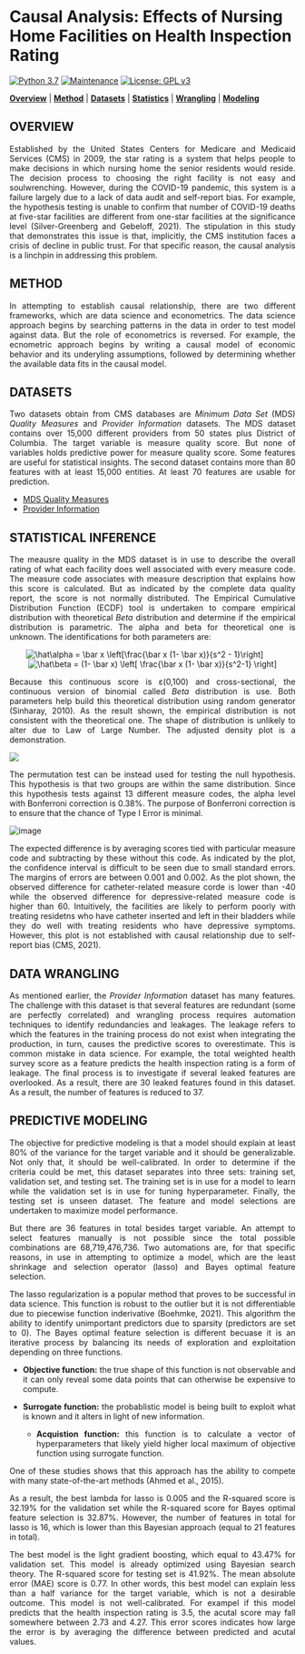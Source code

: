 # Causal Analysis: Effects of Nursing Home Facilities on Health Inspection Rating

[![Python 3.7](https://img.shields.io/badge/python-3.7-blue.svg)](https://www.python.org/downloads/release/python-380/)
[![Maintenance](https://img.shields.io/badge/Maintained%3F-yes-green.svg)](https://github.com/jonahwinninghoff/Springboard/graphs/commit-activity)
[![License: GPL v3](https://img.shields.io/badge/License-GPLv3-blue.svg)](https://www.gnu.org/licenses/gpl-3.0)

**[Overview](#overview)** | **[Method](#method)** | **[Datasets](#data)** | **[Statistics](#statistics)** | **[Wrangling](#wrangling)** | **[Modeling](#model)**


## OVERVIEW <a id='overview'></a>

<p align="justify"> Established by the United States Centers for Medicare and Medicaid Services (CMS) in 2009, the star rating is a system that helps people to make decisions in which nursing home the senior residents would reside. The decision process to choosing the right facility is not easy and soulwrenching. However, during the COVID-19 pandemic, this system is a failure largely due to a lack of data audit and self-report bias. For example, the hypothesis testing is unable to confirm that number of COVID-19 deaths at five-star facilities are different from one-star facilities at the significance level (Silver-Greenberg and Gebeloff, 2021). The stipulation in this study that demonstrates this issue is that, implicitly, the CMS institution faces a crisis of decline in public trust. For that specific reason, the causal analysis is a linchpin in addressing this problem.</p>

## METHOD <a id='method'></a>

<p align ='justify'> In attempting to establish causal relationship, there are two different frameworks, which are data science and econometrics. The data science approach begins by searching patterns in the data in order to test model against data. But the role of econometrics is reversed. For example, the ecnometric approach begins by writing a causal model of economic behavior and its underyling assumptions, followed by determining whether the available data fits in the causal model.</p>

## DATASETS <a id ='data'></a>

<p align = 'justify'> Two datasets obtain from CMS databases are <i> Minimum Data Set </i> (MDS) <i> Quality Measures </i> and <i>Provider Information </i> datasets. The MDS dataset contains over 15,000 different providers from 50 states plus District of Columbia. The target variable is measure quality score. But none of variables holds predictive power for measure quality score. Some features are useful for statistical insights. The second dataset contains more than 80 features with at least 15,000 entities. At least 70 features are usable for prediction.</p>

- [MDS Quality Measures](https://github.com/jonahwinninghoff/Springboard_Capstone_Project/blob/main/Assets/NH_QualityMsr_MDS_Jun2021.csv.zip?raw=true)
- [Provider Information](https://github.com/jonahwinninghoff/Springboard_Capstone_Project/blob/main/Assets/NH_ProviderInfo_Aug2021.csv.zip?raw=true)

## STATISTICAL INFERENCE <a id ='statistics'></a> 

<p align = 'justify'> The meausre quality in the MDS dataset is in use to describe the overall rating of what each facility does well associated with every measure code. The measure code associates with measure description that explains how this score is calculated. But as indicated by the complete data quality report, the score is not normally distributed. The Empirical Cumulative Distribution Function (ECDF) tool is undertaken to compare empirical distribution with theoretical  <i>Beta</i> distribution and determine if the empirical distribution is parametric. The alpha and beta for theoretical one is unknown. The identifications for both parameters are:</p> 

<div align = 'center'> <img src="https://latex.codecogs.com/svg.image?\hat\alpha&space;=&space;\bar&space;x&space;\left[\frac{\bar&space;x&space;(1-&space;\bar&space;x)}{s^2&space;-&space;1}\right]" title="\hat\alpha = \bar x \left[\frac{\bar x (1- \bar x)}{s^2 - 1}\right]" />  &nbsp;&nbsp;&nbsp;&nbsp;&nbsp;&nbsp; <img src="https://latex.codecogs.com/svg.image?\hat\beta&space;=&space;(1-&space;\bar&space;x)&space;\left[&space;\frac{\bar&space;x&space;(1-&space;\bar&space;x)}{s^2-1}&space;\right]&space;" title="\hat\beta = (1- \bar x) \left[ \frac{\bar x (1- \bar x)}{s^2-1} \right] " /> </div>

<p align = 'justify'>Because this continuous score is ε(0,100) and cross-sectional, the continuous version of binomial called <i>Beta</i> distribution is use. Both parameters help build this theoretical distribution using random generator (Sinharay, 2010). As the result shown, the empirical distribution is not consistent with the theoretical one. The shape of distribution is unlikely to alter due to Law of Large Number. The adjusted density plot is a demonstration.</p>

![](https://user-images.githubusercontent.com/52142917/137056882-eb193352-6e31-489b-80d9-b5b9aa992b89.png)

<p align = 'justify'>The permutation test can be instead used for testing the null hypothesis. This hypothesis is that two groups are within the same distribution. Since this hypothesis tests against 13 different measure codes, the alpha level with Bonferroni correction is 0.38%. The purpose of Bonferroni correction is to ensure that the chance of Type I Error is minimal.</p>

![image](https://user-images.githubusercontent.com/52142917/137058706-77dec24b-4136-4a86-a0a0-bb1a3c404959.png)

<p align = 'justify'> The expected difference is by averaging scores tied with particular measure code and subtracting by these without this code. As indicated by the plot, the confidence interval is difficult to be seen due to small standard errors. The margins of errors are between 0.001 and 0.002. As the plot shown, the observed difference for catheter-related measure corde is lower than -40 while the observed difference for depressive-related measure code is higher than 60. Intuitively, the facilities are likely to perform poorly with treating residetns who have catheter inserted and left in their bladders while they do well with treating residents who have depressive symptoms. However, this plot is not established with causal relationship due to self-report bias (CMS, 2021).</p>

## DATA WRANGLING <a id ='wrangling'></a>

<p align = 'justify'> As mentioned earlier, the <i> Provider Information </i> dataset has many features. The challenge with this dataset is that several features are redundant (some are perfectly correlated) and wrangling process requires automation techniques to identify redundancies and leakages. The leakage refers to which the features in the training process do not exist when integrating the production, in turn, causes the predictive scores to overestimate. This is common mistake in data science. For example, the total weighted health survey score as a feature predicts the health inspection rating is a form of leakage. The final process is to investigate if several leaked features are overlooked. As a result, there are 30 leaked features found in this dataset. As a result, the number of features is reduced to 37. </p>

## PREDICTIVE MODELING <a id ='model'></a>

<p align = 'justify'>The objective for predictive modeling is that a model should explain at least 80% of the variance for the target variable and it should be generalizable. Not only that, it should be well-calibrated. In order to determine if the criteria could be met, this dataset separates into three sets: training set, validation set, and testing set. The training set is in use for a model to learn while the validation set is in use for tuning hyperparameter. Finally, the testing set is unseen dataset. The feature and model selections are undertaken to maximize model performance. </p> 
  
<p align = 'justify'> But there are 36 features in total besides target variable. An attempt to select features manually is not possible since the total possible combinations are 68,719,476,736. Two automations are, for that specific reasons, in use in attempting to optimize a model, which are the least shrinkage and selection operator (lasso) and Bayes optimal feature selection.</p>

<p align = 'justify'>  The lasso regularization is a popular method that proves to be successful in data science. This function is robust to the outlier but it is not differentiable due to piecewise function inderivative (Boehmke, 2021). This algorithm the ability to identify unimportant predictors due to sparsity (predictors are set to 0). The Bayes optimal feature selection is different becuase it is an iterative process by balancing its needs of exploration and exploitation depending on three functions.</p>

- <p align = 'justify'> <b>Objective function:</b> the true shape of this function is not observable and it can only reveal some data points that can otherwise be expensive to compute.</p>

- <p align = 'justify'> <b>Surrogate function:</b> the probablistic model is being built to exploit what is known and it alters in light of new information.</p>

  - <p align = 'justify'> <b>Acquistion function:</b> this function is to calculate a vector of hyperparameters that likely yield higher local maximum of objective function using surrogate function.</p>

<p align = 'justify'>One of these studies shows that this approach has the ability to compete with many state-of-the-art methods (Ahmed et al., 2015).</p>

<p align = 'justify'> As a result, the best lambda for lasso is 0.005 and the R-squared score is 32.19% for the validation set while the R-squared score for Bayes optimal feature selection is 32.87%. However, the number of features in total for lasso is 16, which is lower than this Bayesian approach (equal to 21 features in total).</p>

<p align = 'justify'>The best model is the light gradient boosting, which equal to 43.47% for validation set. This model is already optimized using Bayesian search theory. The R-squared score for testing set is 41.92%. The mean absolute error (MAE) score is 0.77. In other words, this best model can explain less than a half variance for the target variable, which is not a desirable outcome. This model is not well-calibrated. For exampel if this model predicts that the health inspection rating is 3.5, the acutal score may fall somewhere between 2.73 and 4.27. This error scores indicates how large the error is by averaging the difference between predicted and acutal values.</p>

